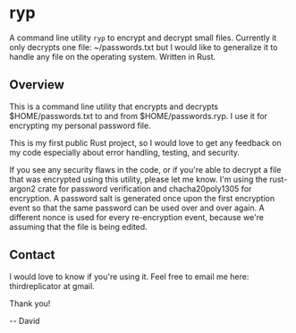 # ryp
A command line utility `ryp` to encrypt and decrypt small files. Currently it only decrypts one file: ~/passwords.txt but I would like to generalize it to handle any file on the operating system. Written in Rust.

## Overview
This is a command line utility that encrypts and decrypts $HOME/passwords.txt to and from $HOME/passwords.ryp. I use it for encrypting my personal password file.

This is my first public Rust project, so I would love to get any feedback on my code especially about error handling, testing, and security.

If you see any security flaws in the code, or if you're able to decrypt a file that was encrypted using this utility, please let me know. I'm using the rust-argon2 crate for password verification and chacha20poly1305 for encryption. A password salt is generated once upon the first encryption event so that the same password can be used over and over again. A different nonce is used for every re-encryption event, because we're assuming that the file is being edited.

## Contact

I would love to know if you're using it. Feel free to email me here: thirdreplicator at gmail.

Thank you!

-- David 
